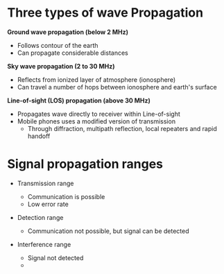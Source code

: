 # Three types of wave Propagation

**Ground wave propagation (below 2 MHz)**
* Follows contour of the earth
* Can propagate considerable distances

**Sky wave propagation (2 to 30 MHz)**
* Reflects from ionized layer of atmosphere (ionosphere)
* Can travel a number of hops between ionosphere and earth's surface

**Line-of-sight (LOS) propagation (above 30 MHz)**
* Propagates wave directly to receiver within Line-of-sight
* Mobile phones uses a modified version of transmission
	* Through diffraction, multipath reflection, local repeaters and rapid handoff

# Signal propagation ranges

* Transmission range 
	* Communication is possible
	* Low error rate

* Detection range
	* Communication not possible, but signal can be detected

* Interference range
	* Signal not detected
	* 



